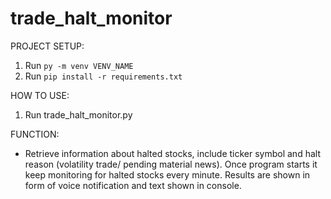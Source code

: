 # trade_halt_monitor
PROJECT SETUP:

1. Run `py -m venv VENV_NAME`
2. Run `pip install -r requirements.txt`


HOW TO USE:

1. Run trade_halt_monitor.py


FUNCTION:

- Retrieve information about halted stocks, include ticker symbol and halt reason (volatility trade/ pending material news). Once program starts it keep monitoring for halted stocks every minute. Results are shown in form of voice notification and text shown in console.
